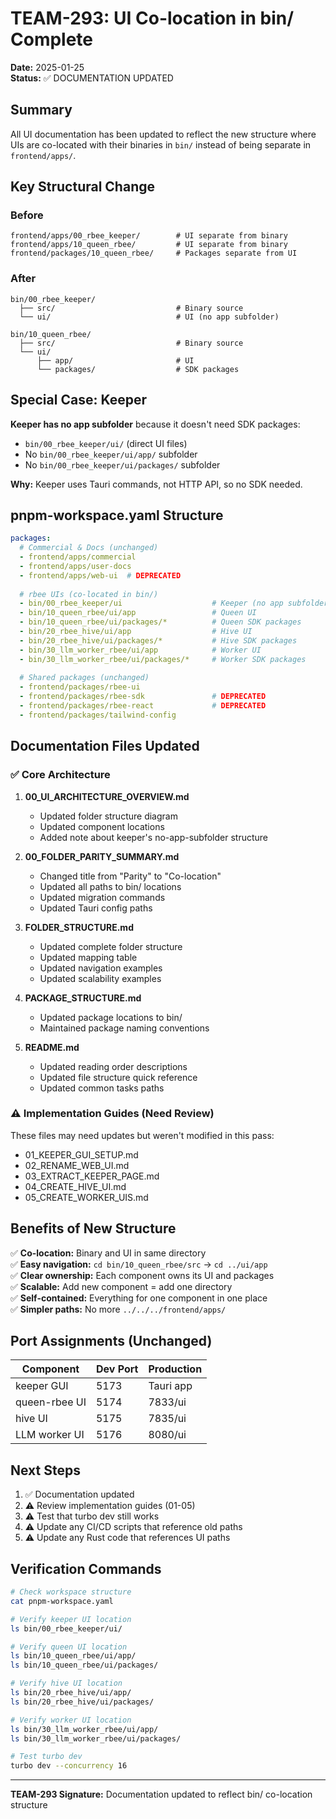 # TEAM-293: UI Co-location in bin/ Complete

**Date:** 2025-01-25  
**Status:** ✅ DOCUMENTATION UPDATED

## Summary

All UI documentation has been updated to reflect the new structure where UIs are co-located with their binaries in `bin/` instead of being separate in `frontend/apps/`.

## Key Structural Change

### Before
```
frontend/apps/00_rbee_keeper/        # UI separate from binary
frontend/apps/10_queen_rbee/         # UI separate from binary
frontend/packages/10_queen_rbee/     # Packages separate from UI
```

### After
```
bin/00_rbee_keeper/
  ├── src/                           # Binary source
  └── ui/                            # UI (no app subfolder)

bin/10_queen_rbee/
  ├── src/                           # Binary source
  └── ui/
      ├── app/                       # UI
      └── packages/                  # SDK packages
```

## Special Case: Keeper

**Keeper has no app subfolder** because it doesn't need SDK packages:
- `bin/00_rbee_keeper/ui/` (direct UI files)
- No `bin/00_rbee_keeper/ui/app/` subfolder
- No `bin/00_rbee_keeper/ui/packages/` subfolder

**Why:** Keeper uses Tauri commands, not HTTP API, so no SDK needed.

## pnpm-workspace.yaml Structure

```yaml
packages:
  # Commercial & Docs (unchanged)
  - frontend/apps/commercial
  - frontend/apps/user-docs
  - frontend/apps/web-ui  # DEPRECATED
  
  # rbee UIs (co-located in bin/)
  - bin/00_rbee_keeper/ui                    # Keeper (no app subfolder)
  - bin/10_queen_rbee/ui/app                 # Queen UI
  - bin/10_queen_rbee/ui/packages/*          # Queen SDK packages
  - bin/20_rbee_hive/ui/app                  # Hive UI
  - bin/20_rbee_hive/ui/packages/*           # Hive SDK packages
  - bin/30_llm_worker_rbee/ui/app            # Worker UI
  - bin/30_llm_worker_rbee/ui/packages/*     # Worker SDK packages
  
  # Shared packages (unchanged)
  - frontend/packages/rbee-ui
  - frontend/packages/rbee-sdk               # DEPRECATED
  - frontend/packages/rbee-react             # DEPRECATED
  - frontend/packages/tailwind-config
```

## Documentation Files Updated

### ✅ Core Architecture
1. **00_UI_ARCHITECTURE_OVERVIEW.md**
   - Updated folder structure diagram
   - Updated component locations
   - Added note about keeper's no-app-subfolder structure

2. **00_FOLDER_PARITY_SUMMARY.md**
   - Changed title from "Parity" to "Co-location"
   - Updated all paths to bin/ locations
   - Updated migration commands
   - Updated Tauri config paths

3. **FOLDER_STRUCTURE.md**
   - Updated complete folder structure
   - Updated mapping table
   - Updated navigation examples
   - Updated scalability examples

4. **PACKAGE_STRUCTURE.md**
   - Updated package locations to bin/
   - Maintained package naming conventions

5. **README.md**
   - Updated reading order descriptions
   - Updated file structure quick reference
   - Updated common tasks paths

### ⚠️ Implementation Guides (Need Review)
These files may need updates but weren't modified in this pass:
- 01_KEEPER_GUI_SETUP.md
- 02_RENAME_WEB_UI.md
- 03_EXTRACT_KEEPER_PAGE.md
- 04_CREATE_HIVE_UI.md
- 05_CREATE_WORKER_UIS.md

## Benefits of New Structure

✅ **Co-location:** Binary and UI in same directory  
✅ **Easy navigation:** `cd bin/10_queen_rbee/src` → `cd ../ui/app`  
✅ **Clear ownership:** Each component owns its UI and packages  
✅ **Scalable:** Add new component = add one directory  
✅ **Self-contained:** Everything for one component in one place  
✅ **Simpler paths:** No more `../../../frontend/apps/`

## Port Assignments (Unchanged)

| Component | Dev Port | Production |
|-----------|----------|------------|
| keeper GUI | 5173 | Tauri app |
| queen-rbee UI | 5174 | 7833/ui |
| hive UI | 5175 | 7835/ui |
| LLM worker UI | 5176 | 8080/ui |

## Next Steps

1. ✅ Documentation updated
2. ⚠️ Review implementation guides (01-05)
3. ⚠️ Test that turbo dev still works
4. ⚠️ Update any CI/CD scripts that reference old paths
5. ⚠️ Update any Rust code that references UI paths

## Verification Commands

```bash
# Check workspace structure
cat pnpm-workspace.yaml

# Verify keeper UI location
ls bin/00_rbee_keeper/ui/

# Verify queen UI location
ls bin/10_queen_rbee/ui/app/
ls bin/10_queen_rbee/ui/packages/

# Verify hive UI location
ls bin/20_rbee_hive/ui/app/
ls bin/20_rbee_hive/ui/packages/

# Verify worker UI location
ls bin/30_llm_worker_rbee/ui/app/
ls bin/30_llm_worker_rbee/ui/packages/

# Test turbo dev
turbo dev --concurrency 16
```

---

**TEAM-293 Signature:** Documentation updated to reflect bin/ co-location structure
